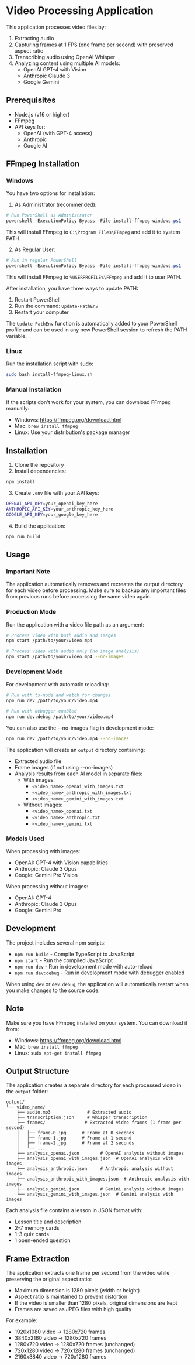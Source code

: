 # Video Processing Application

This application processes video files by:
1. Extracting audio
2. Capturing frames at 1 FPS (one frame per second) with preserved aspect ratio
3. Transcribing audio using OpenAI Whisper
4. Analyzing content using multiple AI models:
   - OpenAI GPT-4 with Vision
   - Anthropic Claude 3
   - Google Gemini

## Prerequisites

- Node.js (v16 or higher)
- FFmpeg
- API keys for:
  - OpenAI (with GPT-4 access)
  - Anthropic
  - Google AI

## FFmpeg Installation

### Windows
You have two options for installation:

1. As Administrator (recommended):
```powershell
# Run PowerShell as Administrator
powershell -ExecutionPolicy Bypass -File install-ffmpeg-windows.ps1
```
This will install FFmpeg to `C:\Program Files\FFmpeg` and add it to system PATH.

2. As Regular User:
```powershell
# Run in regular PowerShell
powershell -ExecutionPolicy Bypass -File install-ffmpeg-windows.ps1
```
This will install FFmpeg to `%USERPROFILE%\FFmpeg` and add it to user PATH.

After installation, you have three ways to update PATH:
1. Restart PowerShell
2. Run the command: `Update-PathEnv`
3. Restart your computer

The `Update-PathEnv` function is automatically added to your PowerShell profile and can be used in any new PowerShell session to refresh the PATH variable.

### Linux
Run the installation script with sudo:
```bash
sudo bash install-ffmpeg-linux.sh
```

### Manual Installation
If the scripts don't work for your system, you can download FFmpeg manually:
- Windows: https://ffmpeg.org/download.html
- Mac: `brew install ffmpeg`
- Linux: Use your distribution's package manager

## Installation

1. Clone the repository
2. Install dependencies:
```bash
npm install
```
3. Create `.env` file with your API keys:
```bash
OPENAI_API_KEY=your_openai_key_here
ANTHROPIC_API_KEY=your_anthropic_key_here
GOOGLE_API_KEY=your_google_key_here
```
4. Build the application:
```bash
npm run build
```

## Usage

### Important Note
The application automatically removes and recreates the output directory for each video before processing. Make sure to backup any important files from previous runs before processing the same video again.

### Production Mode
Run the application with a video file path as an argument:

```bash
# Process video with both audio and images
npm start /path/to/your/video.mp4

# Process video with audio only (no image analysis)
npm start /path/to/your/video.mp4 --no-images
```

### Development Mode
For development with automatic reloading:

```bash
# Run with ts-node and watch for changes
npm run dev /path/to/your/video.mp4

# Run with debugger enabled
npm run dev:debug /path/to/your/video.mp4
```

You can also use the --no-images flag in development mode:
```bash
npm run dev /path/to/your/video.mp4 --no-images
```

The application will create an `output` directory containing:
- Extracted audio file
- Frame images (if not using --no-images)
- Analysis results from each AI model in separate files:
  - With images: 
    - `<video_name>_openai_with_images.txt`
    - `<video_name>_anthropic_with_images.txt`
    - `<video_name>_gemini_with_images.txt`
  - Without images:
    - `<video_name>_openai.txt`
    - `<video_name>_anthropic.txt`
    - `<video_name>_gemini.txt`

### Models Used

When processing with images:
- OpenAI: GPT-4 with Vision capabilities
- Anthropic: Claude 3 Opus
- Google: Gemini Pro Vision

When processing without images:
- OpenAI: GPT-4
- Anthropic: Claude 3 Opus
- Google: Gemini Pro

## Development

The project includes several npm scripts:

- `npm run build` - Compile TypeScript to JavaScript
- `npm start` - Run the compiled JavaScript
- `npm run dev` - Run in development mode with auto-reload
- `npm run dev:debug` - Run in development mode with debugger enabled

When using `dev` or `dev:debug`, the application will automatically restart when you make changes to the source code.

## Note

Make sure you have FFmpeg installed on your system. You can download it from:
- Windows: https://ffmpeg.org/download.html
- Mac: `brew install ffmpeg`
- Linux: `sudo apt-get install ffmpeg`

## Output Structure

The application creates a separate directory for each processed video in the `output` folder:

```
output/
└── video_name/
    ├── audio.mp3              # Extracted audio
    ├── transcription.json     # Whisper transcription
    ├── frames/               # Extracted video frames (1 frame per second)
    │   ├── frame-0.jpg      # Frame at 0 seconds
    │   ├── frame-1.jpg      # Frame at 1 second
    │   ├── frame-2.jpg      # Frame at 2 seconds
    │   └── ...
    ├── analysis_openai.json        # OpenAI analysis without images
    ├── analysis_openai_with_images.json  # OpenAI analysis with images
    ├── analysis_anthropic.json     # Anthropic analysis without images
    ├── analysis_anthropic_with_images.json  # Anthropic analysis with images
    ├── analysis_gemini.json        # Gemini analysis without images
    └── analysis_gemini_with_images.json  # Gemini analysis with images
```

Each analysis file contains a lesson in JSON format with:
- Lesson title and description
- 2-7 memory cards
- 1-3 quiz cards
- 1 open-ended question 

## Frame Extraction

The application extracts one frame per second from the video while preserving the original aspect ratio:
- Maximum dimension is 1280 pixels (width or height)
- Aspect ratio is maintained to prevent distortion
- If the video is smaller than 1280 pixels, original dimensions are kept
- Frames are saved as JPEG files with high quality

For example:
- 1920x1080 video → 1280x720 frames
- 3840x2160 video → 1280x720 frames
- 1280x720 video → 1280x720 frames (unchanged)
- 720x1280 video → 720x1280 frames (unchanged)
- 2160x3840 video → 720x1280 frames 
 
 
